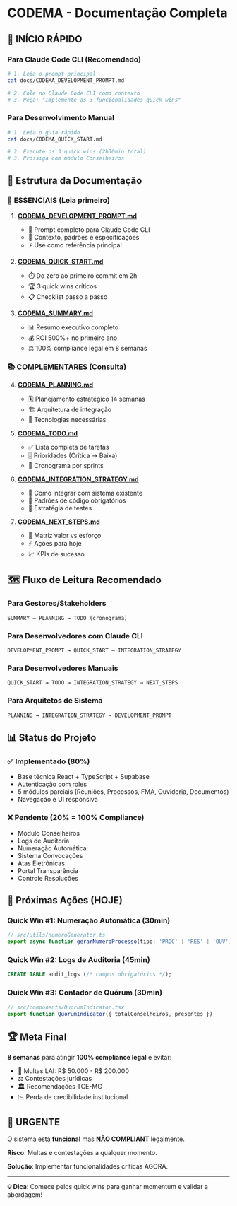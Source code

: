 # CODEMA - Documentação Completa

## 🎯 INÍCIO RÁPIDO

### Para Claude Code CLI (Recomendado)
```bash
# 1. Leia o prompt principal
cat docs/CODEMA_DEVELOPMENT_PROMPT.md

# 2. Cole no Claude Code CLI como contexto
# 3. Peça: "Implemente as 3 funcionalidades quick wins"
```

### Para Desenvolvimento Manual
```bash
# 1. Leia o guia rápido
cat docs/CODEMA_QUICK_START.md

# 2. Execute os 3 quick wins (2h30min total)
# 3. Prossiga com módulo Conselheiros
```

## 📁 Estrutura da Documentação

### 🚀 **ESSENCIAIS** (Leia primeiro)

1. **[CODEMA_DEVELOPMENT_PROMPT.md](./CODEMA_DEVELOPMENT_PROMPT.md)**
   - 📝 Prompt completo para Claude Code CLI
   - 🎯 Contexto, padrões e especificações
   - ⚡ Use como referência principal

2. **[CODEMA_QUICK_START.md](./CODEMA_QUICK_START.md)**
   - ⏱️ Do zero ao primeiro commit em 2h
   - 🏆 3 quick wins críticos
   - 📋 Checklist passo a passo

3. **[CODEMA_SUMMARY.md](./CODEMA_SUMMARY.md)**
   - 📊 Resumo executivo completo
   - 💰 ROI 500%+ no primeiro ano
   - ⚖️ 100% compliance legal em 8 semanas

### 📚 **COMPLEMENTARES** (Consulta)

4. **[CODEMA_PLANNING.md](./CODEMA_PLANNING.md)**
   - 🗓️ Planejamento estratégico 14 semanas
   - 🏗️ Arquitetura de integração
   - 🔧 Tecnologias necessárias

5. **[CODEMA_TODO.md](./CODEMA_TODO.md)**
   - ✅ Lista completa de tarefas
   - 🎚️ Prioridades (Crítica → Baixa)
   - 📅 Cronograma por sprints

6. **[CODEMA_INTEGRATION_STRATEGY.md](./CODEMA_INTEGRATION_STRATEGY.md)**
   - 🔗 Como integrar com sistema existente
   - 📏 Padrões de código obrigatórios
   - 🧪 Estratégia de testes

7. **[CODEMA_NEXT_STEPS.md](./CODEMA_NEXT_STEPS.md)**
   - 🎯 Matriz valor vs esforço
   - ⚡ Ações para hoje
   - 📈 KPIs de sucesso

## 🗺️ Fluxo de Leitura Recomendado

### Para Gestores/Stakeholders
```
SUMMARY → PLANNING → TODO (cronograma)
```

### Para Desenvolvedores com Claude CLI
```
DEVELOPMENT_PROMPT → QUICK_START → INTEGRATION_STRATEGY
```

### Para Desenvolvedores Manuais
```
QUICK_START → TODO → INTEGRATION_STRATEGY → NEXT_STEPS
```

### Para Arquitetos de Sistema
```
PLANNING → INTEGRATION_STRATEGY → DEVELOPMENT_PROMPT
```

## 📊 Status do Projeto

### ✅ Implementado (80%)
- Base técnica React + TypeScript + Supabase
- Autenticação com roles
- 5 módulos parciais (Reuniões, Processos, FMA, Ouvidoria, Documentos)
- Navegação e UI responsiva

### ❌ Pendente (20% = 100% Compliance)
- Módulo Conselheiros
- Logs de Auditoria
- Numeração Automática
- Sistema Convocações
- Atas Eletrônicas
- Portal Transparência
- Controle Resoluções

## 🎯 Próximas Ações (HOJE)

### Quick Win #1: Numeração Automática (30min)
```typescript
// src/utils/numeroGenerator.ts
export async function gerarNumeroProcesso(tipo: 'PROC' | 'RES' | 'OUV'): Promise<string>
```

### Quick Win #2: Logs de Auditoria (45min)
```sql
CREATE TABLE audit_logs (/* campos obrigatórios */);
```

### Quick Win #3: Contador de Quórum (30min)
```typescript
// src/components/QuorumIndicator.tsx
export function QuorumIndicator({ totalConselheiros, presentes })
```

## 🏆 Meta Final

**8 semanas** para atingir **100% compliance legal** e evitar:
- 💸 Multas LAI: R$ 50.000 - R$ 200.000
- ⚖️ Contestações jurídicas
- 🏛️ Recomendações TCE-MG
- 📉 Perda de credibilidade institucional

## 🚨 URGENTE

O sistema está **funcional** mas **NÃO COMPLIANT** legalmente. 

**Risco**: Multas e contestações a qualquer momento.

**Solução**: Implementar funcionalidades críticas AGORA.

---

**💡 Dica**: Comece pelos quick wins para ganhar momentum e validar a abordagem!